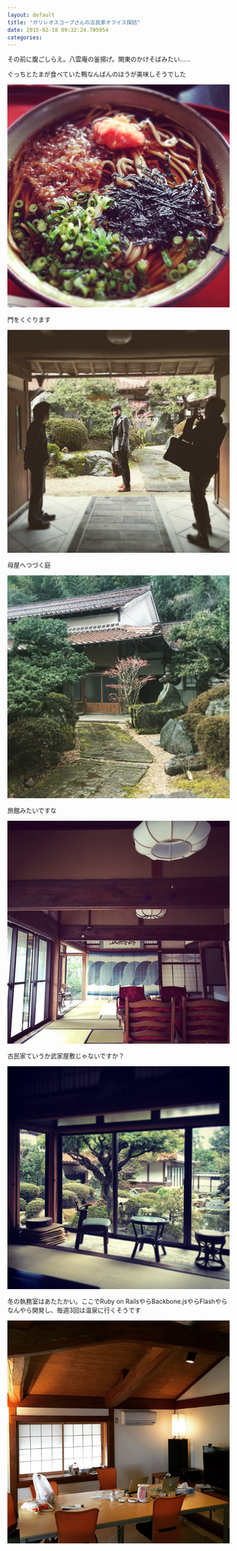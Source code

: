 ```yaml
---
layout: default
title: "ガリレオスコープさんの古民家オフイス探訪"
date: 2015-02-18 09:32:24.705954
categories: 
---
```


その前に腹ごしらえ。八雲庵の釜揚げ。関東のかけそばみたい……

ぐっちとたまが食べていた鴨なんばんのほうが美味しそうでした

![八雲庵の釜揚げ](/assets/images/201502/10986228_1544565569157200_470800516_n.jpg)

門をくぐります

![門](/assets/images/201502/10995127_605888889542826_1607797471_n.jpg)

母屋へつづく庭

![](/assets/images/201502/10932613_1418858211743241_2085297153_n.jpg)

旅館みたいですな

![](/assets/images/201502/10963858_1432183217073849_2006014607_n.jpg)

古民家ていうか武家屋敷じゃないですか？

![](/assets/images/201502/10957287_841826255877236_506573014_n.jpg)

冬の執務室はあたたかい。ここでRuby on RailsやらBackbone.jsやらFlashやらなんやら開発し、毎週3回は温泉に行くそうです

![冬の執務室はあたたかい](/assets/images/201502/10986339_980829755262213_823404008_n.jpg)


